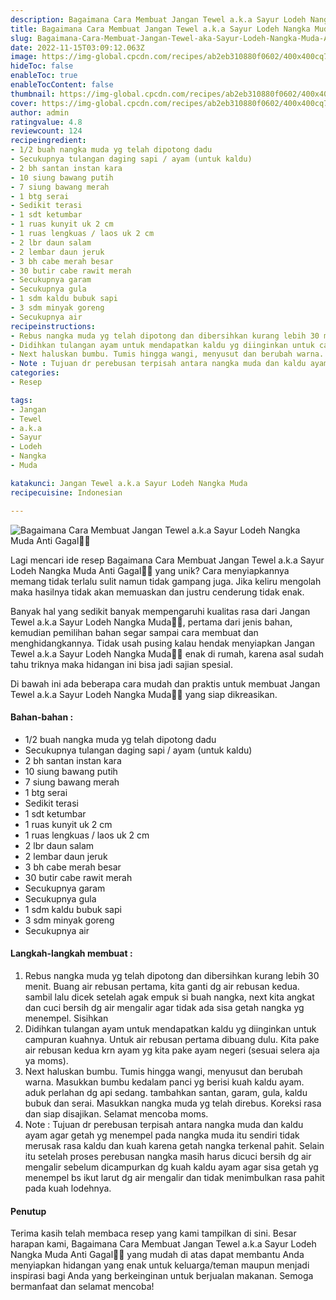 ```yaml
---
description: Bagaimana Cara Membuat Jangan Tewel a.k.a Sayur Lodeh Nangka Muda Anti Gagal"
title: Bagaimana Cara Membuat Jangan Tewel a.k.a Sayur Lodeh Nangka Muda Anti Gagal
slug: Bagaimana-Cara-Membuat-Jangan-Tewel-aka-Sayur-Lodeh-Nangka-Muda-Anti-Gagal
date: 2022-11-15T03:09:12.063Z
image: https://img-global.cpcdn.com/recipes/ab2eb310880f0602/400x400cq70/photo.jpg
hideToc: false
enableToc: true
enableTocContent: false
thumbnail: https://img-global.cpcdn.com/recipes/ab2eb310880f0602/400x400cq70/photo.jpg
cover: https://img-global.cpcdn.com/recipes/ab2eb310880f0602/400x400cq70/photo.jpg
author: admin
ratingvalue: 4.8
reviewcount: 124
recipeingredient:
- 1/2 buah nangka muda yg telah dipotong dadu
- Secukupnya tulangan daging sapi / ayam (untuk kaldu)
- 2 bh santan instan kara
- 10 siung bawang putih
- 7 siung bawang merah
- 1 btg serai
- Sedikit terasi
- 1 sdt ketumbar
- 1 ruas kunyit uk 2 cm
- 1 ruas lengkuas / laos uk 2 cm
- 2 lbr daun salam
- 2 lembar daun jeruk
- 3 bh cabe merah besar
- 30 butir cabe rawit merah
- Secukupnya garam
- Secukupnya gula
- 1 sdm kaldu bubuk sapi
- 3 sdm minyak goreng
- Secukupnya air
recipeinstructions:
- Rebus nangka muda yg telah dipotong dan dibersihkan kurang lebih 30 menit. Buang air rebusan pertama, kita ganti dg air rebusan kedua. sambil lalu dicek setelah agak empuk si buah nangka, next kita angkat dan cuci bersih dg air mengalir agar tidak ada sisa getah nangka yg menempel. Sisihkan
- Didihkan tulangan ayam untuk mendapatkan kaldu yg diinginkan untuk campuran kuahnya. Untuk air rebusan pertama dibuang dulu. Kita pake air rebusan kedua krn ayam yg kita pake ayam negeri (sesuai selera aja ya moms).
- Next haluskan bumbu. Tumis hingga wangi, menyusut dan berubah warna. Masukkan bumbu kedalam panci yg berisi kuah kaldu ayam. aduk perlahan dg api sedang. tambahkan santan, garam, gula, kaldu bubuk dan serai. Masukkan nangka muda yg telah direbus. Koreksi rasa dan siap disajikan. Selamat mencoba moms.
- Note : Tujuan dr perebusan terpisah antara nangka muda dan kaldu ayam agar getah yg menempel pada nangka muda itu sendiri tidak merusak rasa kaldu dan kuah karena getah nangka terkenal pahit. Selain itu setelah proses perebusan nangka masih harus dicuci bersih dg air mengalir sebelum dicampurkan dg kuah kaldu ayam agar sisa getah yg menempel bs ikut larut dg air mengalir dan tidak menimbulkan rasa pahit pada kuah lodehnya.
categories:
- Resep

tags:
- Jangan
- Tewel
- a.k.a
- Sayur
- Lodeh
- Nangka
- Muda

katakunci: Jangan Tewel a.k.a Sayur Lodeh Nangka Muda
recipecuisine: Indonesian

---
```


![Bagaimana Cara Membuat Jangan Tewel a.k.a Sayur Lodeh Nangka Muda Anti Gagal👩‍🍳](https://img-global.cpcdn.com/recipes/ab2eb310880f0602/400x400cq70/photo.jpg)

Lagi mencari ide resep Bagaimana Cara Membuat Jangan Tewel a.k.a Sayur Lodeh Nangka Muda Anti Gagal👩‍🍳 yang unik? Cara menyiapkannya memang tidak terlalu sulit namun tidak gampang juga. Jika keliru mengolah maka hasilnya tidak akan memuaskan dan justru cenderung tidak enak.

Banyak hal yang sedikit banyak mempengaruhi kualitas rasa dari Jangan Tewel a.k.a Sayur Lodeh Nangka Muda👩‍🍳, pertama dari jenis bahan, kemudian pemilihan bahan segar sampai cara membuat dan menghidangkannya. Tidak usah pusing kalau hendak menyiapkan Jangan Tewel a.k.a Sayur Lodeh Nangka Muda👩‍🍳 enak di rumah, karena asal sudah tahu triknya maka hidangan ini bisa jadi sajian spesial.

Di bawah ini ada beberapa cara mudah dan praktis untuk membuat Jangan Tewel a.k.a Sayur Lodeh Nangka Muda👩‍🍳 yang siap dikreasikan.

<!--inarticleads1-->

#### Bahan-bahan :

- 1/2 buah nangka muda yg telah dipotong dadu
- Secukupnya tulangan daging sapi / ayam (untuk kaldu)
- 2 bh santan instan kara
- 10 siung bawang putih
- 7 siung bawang merah
- 1 btg serai
- Sedikit terasi
- 1 sdt ketumbar
- 1 ruas kunyit uk 2 cm
- 1 ruas lengkuas / laos uk 2 cm
- 2 lbr daun salam
- 2 lembar daun jeruk
- 3 bh cabe merah besar
- 30 butir cabe rawit merah
- Secukupnya garam
- Secukupnya gula
- 1 sdm kaldu bubuk sapi
- 3 sdm minyak goreng
- Secukupnya air

<!--inarticleads2-->

#### Langkah-langkah membuat :

1. Rebus nangka muda yg telah dipotong dan dibersihkan kurang lebih 30 menit. Buang air rebusan pertama, kita ganti dg air rebusan kedua. sambil lalu dicek setelah agak empuk si buah nangka, next kita angkat dan cuci bersih dg air mengalir agar tidak ada sisa getah nangka yg menempel. Sisihkan
1. Didihkan tulangan ayam untuk mendapatkan kaldu yg diinginkan untuk campuran kuahnya. Untuk air rebusan pertama dibuang dulu. Kita pake air rebusan kedua krn ayam yg kita pake ayam negeri (sesuai selera aja ya moms).
1. Next haluskan bumbu. Tumis hingga wangi, menyusut dan berubah warna. Masukkan bumbu kedalam panci yg berisi kuah kaldu ayam. aduk perlahan dg api sedang. tambahkan santan, garam, gula, kaldu bubuk dan serai. Masukkan nangka muda yg telah direbus. Koreksi rasa dan siap disajikan. Selamat mencoba moms.
1. Note : Tujuan dr perebusan terpisah antara nangka muda dan kaldu ayam agar getah yg menempel pada nangka muda itu sendiri tidak merusak rasa kaldu dan kuah karena getah nangka terkenal pahit. Selain itu setelah proses perebusan nangka masih harus dicuci bersih dg air mengalir sebelum dicampurkan dg kuah kaldu ayam agar sisa getah yg menempel bs ikut larut dg air mengalir dan tidak menimbulkan rasa pahit pada kuah lodehnya.

#### Penutup

Terima kasih telah membaca resep yang kami tampilkan di sini. Besar harapan kami, Bagaimana Cara Membuat Jangan Tewel a.k.a Sayur Lodeh Nangka Muda Anti Gagal👩‍🍳 yang mudah di atas dapat membantu Anda menyiapkan hidangan yang enak untuk keluarga/teman maupun menjadi inspirasi bagi Anda yang berkeinginan untuk berjualan makanan. Semoga bermanfaat dan selamat mencoba!